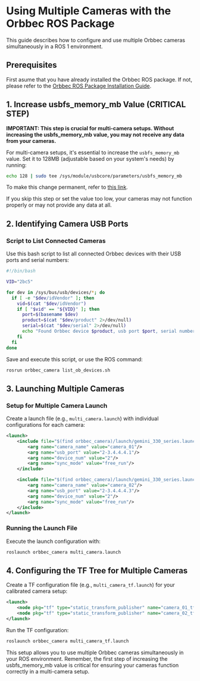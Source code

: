 # Using Multiple Cameras with the Orbbec ROS Package

This guide describes how to configure and use multiple Orbbec cameras simultaneously in a ROS 1 environment.

## Prerequisites

First asume that you have already installed the Orbbec ROS package. If not, please refer to the [Orbbec ROS Package Installation Guide](../2_installation/build_the_package.md).

## 1. Increase usbfs_memory_mb Value (CRITICAL STEP)

**IMPORTANT: This step is crucial for multi-camera setups. Without increasing the usbfs_memory_mb value, you may not receive any data from your cameras.**

For multi-camera setups, it's essential to increase the `usbfs_memory_mb` value. Set it to 128MB (adjustable based on your system's needs) by running:

```bash
echo 128 | sudo tee /sys/module/usbcore/parameters/usbfs_memory_mb
```

To make this change permanent, refer to [this link](https://github.com/OpenKinect/libfreenect2/issues/807).

If you skip this step or set the value too low, your cameras may not function properly or may not provide any data at all.

## 2. Identifying Camera USB Ports

### Script to List Connected Cameras

Use this bash script to list all connected Orbbec devices with their USB ports and serial numbers:

```bash
#!/bin/bash

VID="2bc5"

for dev in /sys/bus/usb/devices/*; do
  if [ -e "$dev/idVendor" ]; then
    vid=$(cat "$dev/idVendor")
    if [ "$vid" == "${VID}" ]; then
      port=$(basename $dev)
      product=$(cat "$dev/product" 2>/dev/null)
      serial=$(cat "$dev/serial" 2>/dev/null)
      echo "Found Orbbec device $product, usb port $port, serial number $serial"
    fi
  fi
done
```

Save and execute this script, or use the ROS command:

```bash
rosrun orbbec_camera list_ob_devices.sh
```

## 3. Launching Multiple Cameras

### Setup for Multiple Camera Launch

Create a launch file (e.g., `multi_camera.launch`) with individual configurations for each camera:

```xml
<launch>
    <include file="$(find orbbec_camera)/launch/gemini_330_series.launch">
        <arg name="camera_name" value="camera_01"/>
        <arg name="usb_port" value="2-3.4.4.4.1"/>
        <arg name="device_num" value="2"/>
        <arg name="sync_mode" value="free_run"/>
    </include>

    <include file="$(find orbbec_camera)/launch/gemini_330_series.launch">
        <arg name="camera_name" value="camera_02"/>
        <arg name="usb_port" value="2-3.4.4.4.3"/>
        <arg name="device_num" value="2"/>
        <arg name="sync_mode" value="free_run"/>
    </include>
</launch>
```

### Running the Launch File

Execute the launch configuration with:

```bash
roslaunch orbbec_camera multi_camera.launch
```

## 4. Configuring the TF Tree for Multiple Cameras

Create a TF configuration file (e.g., `multi_camera_tf.launch`) for your calibrated camera setup:

```xml
<launch>
    <node pkg="tf" type="static_transform_publisher" name="camera_01_tf" args="0 0 0 0 0 0 base_link camera_01_link" />
    <node pkg="tf" type="static_transform_publisher" name="camera_02_tf" args="0 0 0 0 0 0 base_link camera_02_link" />
</launch>
```

Run the TF configuration:

```bash
roslaunch orbbec_camera multi_camera_tf.launch
```

This setup allows you to use multiple Orbbec cameras simultaneously in your ROS environment. Remember,
the first step of increasing the usbfs_memory_mb value is critical for ensuring your cameras function correctly in a multi-camera setup.
